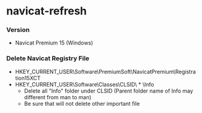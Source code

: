 # navicat-refresh

### Version
- Navicat Premium 15 (Windows)

### Delete Navicat Registry File
- HKEY_CURRENT_USER\Software\PremiumSoft\NavicatPremium\Registration15XCT
- HKEY_CURRENT_USER\Software\Classes\CLSID\\ * \Info
    - Delete all "Info" folder under CLSID (Parent folder name of Info may different from man to man)
    - Be sure that will not delete other important file
